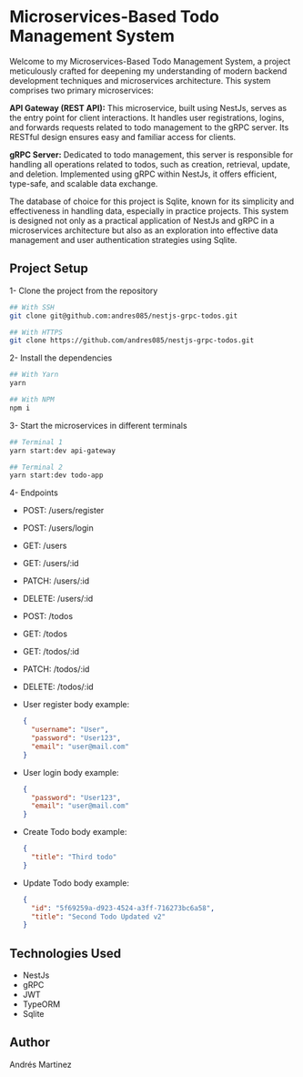 # Microservices-Based Todo Management System

Welcome to my Microservices-Based Todo Management System, a project meticulously crafted for deepening my understanding of modern backend development techniques and microservices architecture. This system comprises two primary microservices:

**API Gateway (REST API):** This microservice, built using NestJs, serves as the entry point for client interactions. It handles user registrations, logins, and forwards requests related to todo management to the gRPC server. Its RESTful design ensures easy and familiar access for clients.

**gRPC Server:** Dedicated to todo management, this server is responsible for handling all operations related to todos, such as creation, retrieval, update, and deletion. Implemented using gRPC within NestJs, it offers efficient, type-safe, and scalable data exchange.

The database of choice for this project is Sqlite, known for its simplicity and effectiveness in handling data, especially in practice projects. This system is designed not only as a practical application of NestJs and gRPC in a microservices architecture but also as an exploration into effective data management and user authentication strategies using Sqlite.

## Project Setup

1- Clone the project from the repository

```bash
## With SSH
git clone git@github.com:andres085/nestjs-grpc-todos.git
```

```bash
## With HTTPS
git clone https://github.com/andres085/nestjs-grpc-todos.git
```

2- Install the dependencies

```bash
## With Yarn
yarn
```

```bash
## With NPM
npm i
```

3- Start the microservices in different terminals

```bash
## Terminal 1
yarn start:dev api-gateway
```

```bash
## Terminal 2
yarn start:dev todo-app
```

4- Endpoints

- POST: /users/register
- POST: /users/login
- GET: /users
- GET: /users/:id
- PATCH: /users/:id
- DELETE: /users/:id
- POST: /todos
- GET: /todos
- GET: /todos/:id
- PATCH: /todos/:id
- DELETE: /todos/:id

- User register body example:

  ```json
  {
    "username": "User",
    "password": "User123",
    "email": "user@mail.com"
  }
  ```

- User login body example:

  ```json
  {
    "password": "User123",
    "email": "user@mail.com"
  }
  ```

- Create Todo body example:

  ```json
  {
    "title": "Third todo"
  }
  ```

- Update Todo body example:

  ```json
  {
    "id": "5f69259a-d923-4524-a3ff-716273bc6a58",
    "title": "Second Todo Updated v2"
  }
  ```

## Technologies Used

- NestJs
- gRPC
- JWT
- TypeORM
- Sqlite

## Author

Andrés Martinez
